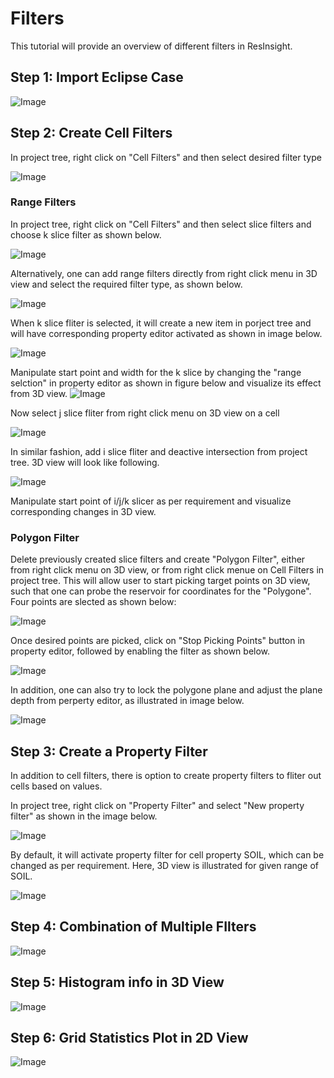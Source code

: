
# Filters

This tutorial will provide an overview of different filters in ResInsight.

## Step 1: Import Eclipse Case

![Image](Resources/Pictures/import_eclipse.png) 






## Step 2: Create Cell Filters

In project tree, right click on "Cell Filters" and then select desired filter type 

![Image](Resources/Pictures/cellfilters_right_click.png) 

### Range Filters


In project tree, right click on "Cell Filters" and then select slice filters and choose k slice filter as shown below.


![Image](Resources/Pictures/cellfilters_right_click.png) 

Alternatively, one can add range filters directly from right click menu in 3D view and select the required filter type, as shown below.

![Image](Resources/Pictures/3Dview_right_click.png) 


When k slice fliter is selected, it will create a new item in porject tree and will have corresponding property editor activated as shown in image below.

![Image](Resources/Pictures/kslice_propertyeditor.png) 


Manipulate start point and width for the k slice by changing the "range selction"  in property editor as shown in figure below and visualize its effect from 3D view.
![Image](Resources/Pictures/change_start_point.png) 


Now select j slice fliter from right click menu on 3D view on a cell

![Image](Resources/Pictures/select_jslice_3D.png) 

In similar fashion, add i slice fliter and deactive intersection from project tree. 3D view will look like following.


![Image](Resources/Pictures/3Dview_ijk.png) 

Manipulate start point of i/j/k slicer as per requirement and visualize corresponding changes in 3D view.




### Polygon Filter

Delete previously created slice filters and create "Polygon Filter", either from right click menu on 3D view, or from right click menue on Cell Filters in project tree. This will allow user to start picking target points on 3D view, such that one can probe the reservoir for coordinates for the "Polygone". Four points are slected as shown below:



![Image](Resources/Pictures/polygon_start_picking.png) 


Once desired points are picked, click on "Stop Picking Points" button in property editor, followed by enabling the filter as shown below. 



![Image](Resources/Pictures/polygon_filter.png) 






In addition, one can also try to lock the polygone plane and adjust the plane depth from perperty editor, as illustrated in image below.



![Image](Resources/Pictures/lock_polygon.png) 




## Step 3: Create a Property Filter


In addition to cell filters, there is option to create property filters to fliter out cells based on values.


In project tree, right click on "Property Filter" and select "New property filter" as shown in the image below.

![Image](Resources/Pictures/propertyfliter_right_click.png) 



By default, it will activate property filter for cell property SOIL, which can be changed as per requirement. Here, 3D view is illustrated for given range of SOIL.


![Image](Resources/Pictures/propertyfilter_3Dview.png) 



## Step 4: Combination of Multiple FIlters

![Image](Resources/Pictures/combination_multiple_filters.png) 





## Step 5: Histogram info in 3D View
![Image](Resources/Pictures/histogram_infoview.png) 



## Step 6: Grid Statistics Plot in 2D View

![Image](Resources/Pictures/grid_statistics.png) 







